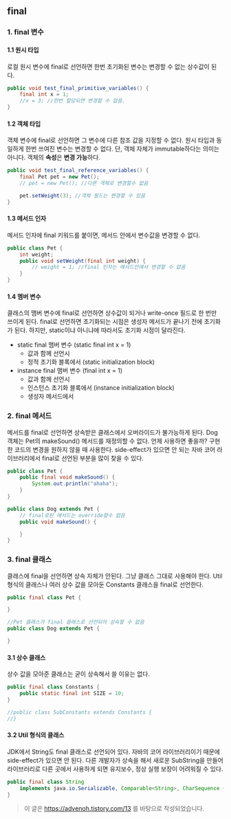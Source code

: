 ## final
### 1. final 변수
#### 1.1 원시 타입
로컬 원시 변수에 final로 선언하면 한번 초기화된 변수는 변경할 수 없는 상수값이 된다.
```java
public void test_final_primitive_variables() {
    final int x = 1;
    //x = 3; //한번 할당되면 변경할 수 없음.
}
```
#### 1.2 객체 타입
객체 변수에 final로 선언하면 그 변수에 다른 참조 값을 지정할 수 없다. 원시 타입과 동일하게 한번 쓰여진 변수는 변경할 수 없다. 
단, 객체 자체가 immutable하다는 의미는 아니다. 객체의 **속성**은 **변경 가능**하다. 
```java
public void test_final_reference_variables() {
    final Pet pet = new Pet();
    // pet = new Pet(); //다른 객체로 변경할수 없음

    pet.setWeight(3); //객체 필드는 변경할 수 있음
}
```
#### 1.3 메서드 인자
메서드 인자에 final 키워드를 붙이면, 메서드 안에서 변수값을 변경할 수 없다. 
``` java
public class Pet {
    int weight;
    public void setWeight(final int weight) {
        // weight = 1; //final 인자는 메서드안에서 변경할 수 없음
    }
}
```
#### 1.4 멤버 변수
클래스의 맴버 변수에 final로 선언하면 상수값이 되거나 write-once 필드로 한 번만 쓰이게 된다. 
final로 선언하면 초기화되는 시점은 생성자 메서드가 끝나기 전에 초기화가 된다. 하지만, static이냐 아니냐에 따라서도 초기화 시점이 달라진다.
* static final 맴버 변수 (static final int x = 1)
  * 값과 함께 선언시 
  * 정적 초기화 블록에서 (static initialization block)
* instance final 맴버 변수 (final int x = 1)
  * 값과 함께 선언시 
  * 인스턴스 초기화 블록에서 (instance initialization block)
  * 생성자 메서드에서
  
### 2. final 메서드
메서드를 final로 선언하면 상속받은 클래스에서 오버라이드가 불가능하게 된다. Dog 객체는 Pet의 makeSound() 메서드를 재정의할 수 없다. 
언제 사용하면 좋을까? 구현한 코드의 변경을 원하지 않을 때 사용한다. side-effect가 있으면 안 되는 자바 코어 라이브러리에서 final로 선언된 부분을 많이 찾을 수 있다.
``` java
public class Pet {
    public final void makeSound() {
        System.out.println("ahaha");
    }
}

public class Dog extends Pet {
    // final로된 메서드는 override할수 없음
    public void makeSound() { 

    }
}
```

### 3. final 클래스
클래스에 final을 선언하면 상속 자체가 안된다. 그냥 클래스 그대로 사용해야 한다. Util 형식의 클래스나 여러 상수 값을 모아둔 Constants 클래스을 final로 선언한다. 
``` java
public final class Pet {

}

//Pet 클래스가 final 클래스로 선언되어 상속할 수 없음
public class Dog extends Pet {

}
```
#### 3.1 상수 클래스
상수 값을 모아준 클래스는 굳이 상속해서 쓸 이유는 없다.
``` java
public final class Constants {
    public static final int SIZE = 10;
}

//public class SubConstants extends Constants {
//}
```
#### 3.2 Util 형식의 클래스
JDK에서 String도 final 클래스로 선언되어 있다. 자바의 코어 라이브러리이기 때문에 side-effect가 있으면 안 된다. 
다른 개발자가 상속을 해서 새로운 SubString을 만들어 라이브러리로 다른 곳에서 사용하게 되면 유지보수, 정상 실행 보장이 어려워질 수 있다.
``` java
public final class String
    implements java.io.Serializable, Comparable<String>, CharSequence {
}
```

> 이 글은 https://advenoh.tistory.com/13 를 바탕으로 작성되었습니다.
